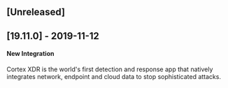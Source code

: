 ## [Unreleased]


## [19.11.0] - 2019-11-12
#### New Integration
Cortex XDR is the world's first detection and response app that natively integrates network, endpoint and cloud data to stop sophisticated attacks.
